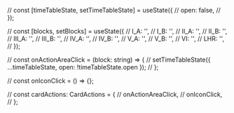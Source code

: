   // const [timeTableState, setTimeTableState] = useState<Modal>({
  //   open: false,
  // });

  // const [blocks, setBlocks] = useState<Blocks>({
  //   I_A: '',
  //   I_B: '',
  //   II_A: '',
  //   II_B: '',
  //   III_A: '',
  //   III_B: '',
  //   IV_A: '',
  //   IV_B: '',
  //   V_A: '',
  //   V_B: '',
  //   VI: '',
  //   LHR: '',
  // });

  // const onActionAreaClick = (block: string) => {
  //   setTimeTableState({ ...timeTableState, open: !timeTableState.open });
  // };

  // const onIconClick = () => {};

  // const cardActions: CardActions = {
  //   onActionAreaClick,
  //   onIconClick,
  // };